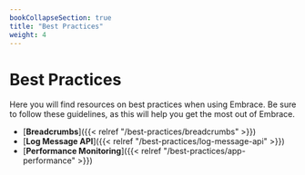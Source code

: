 ```yaml
---
bookCollapseSection: true
title: "Best Practices"
weight: 4
---
```


# Best Practices

Here you will find resources on best practices when using Embrace.
Be sure to follow these guidelines, as this will help you get the most out of Embrace.

* [**Breadcrumbs**]({{< relref "/best-practices/breadcrumbs" >}})
* [**Log Message API**]({{< relref "/best-practices/log-message-api" >}})
* [**Performance Monitoring**]({{< relref "/best-practices/app-performance" >}})
